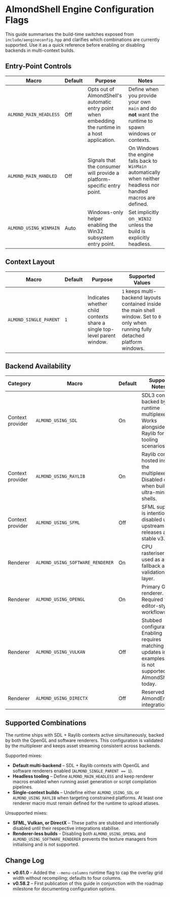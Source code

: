# AlmondShell Engine Configuration Flags

This guide summarises the build-time switches exposed from `include/aengineconfig.hpp` and clarifies which combinations are currently supported. Use it as a quick reference before enabling or disabling backends in multi-context builds.

## Entry-Point Controls

| Macro | Default | Purpose | Notes |
| --- | --- | --- | --- |
| `ALMOND_MAIN_HEADLESS` | Off | Opts out of AlmondShell's automatic entry point when embedding the runtime in a host application. | Define when you provide your own `main` and do **not** want the runtime to spawn windows or contexts. |
| `ALMOND_MAIN_HANDLED` | Off | Signals that the consumer will provide a platform-specific entry point. | On Windows the engine falls back to `WinMain` automatically when neither headless nor handled macros are defined. |
| `ALMOND_USING_WINMAIN` | Auto | Windows-only helper enabling the Win32 subsystem entry point. | Set implicitly on `_WIN32` unless the build is explicitly headless. |

## Context Layout

| Macro | Default | Purpose | Supported Values |
| --- | --- | --- | --- |
| `ALMOND_SINGLE_PARENT` | `1` | Indicates whether child contexts share a single top-level parent window. | `1` keeps multi-backend layouts contained inside the main shell window. Set to `0` only when running fully detached platform windows. |

## Backend Availability

| Category | Macro | Default | Support Notes |
| --- | --- | --- | --- |
| Context provider | `ALMOND_USING_SDL` | On | SDL3 context backed by the runtime multiplexer. Works alongside Raylib for tooling scenarios. |
| Context provider | `ALMOND_USING_RAYLIB` | On | Raylib context hosted inside the multiplexer. Disabled only when building ultra-minimal shells. |
| Context provider | `ALMOND_USING_SFML` | Off | SFML support is intentionally disabled until upstream releases a stable v3.0. |
| Renderer | `ALMOND_USING_SOFTWARE_RENDERER` | On | CPU rasteriser used as a fallback and validation layer. |
| Renderer | `ALMOND_USING_OPENGL` | On | Primary GPU renderer. Required for editor-style workflows. |
| Renderer | `ALMOND_USING_VULKAN` | Off | Stubbed configuration. Enabling requires matching updates in the examples and is not supported in AlmondShell today. |
| Renderer | `ALMOND_USING_DIRECTX` | Off | Reserved for AlmondEngine integration. |

## Supported Combinations

The runtime ships with SDL + Raylib contexts active simultaneously, backed by both the OpenGL and software renderers. This configuration is validated by the multiplexer and keeps asset streaming consistent across backends.

Supported mixes:

- **Default multi-backend** – SDL + Raylib contexts with OpenGL and software renderers enabled (`ALMOND_SINGLE_PARENT == 1`).
- **Headless tooling** – Define `ALMOND_MAIN_HEADLESS` and keep renderer macros enabled when running asset generation or script compilation pipelines.
- **Single-context builds** – Undefine either `ALMOND_USING_SDL` or `ALMOND_USING_RAYLIB` when targeting constrained platforms. At least one renderer macro must remain defined for the runtime to upload atlases.

Unsupported mixes:

- **SFML, Vulkan, or DirectX** – These paths are stubbed and intentionally disabled until their respective integrations stabilise.
- **Renderer-less builds** – Disabling both `ALMOND_USING_OPENGL` and `ALMOND_USING_SOFTWARE_RENDERER` prevents the texture managers from initialising and is not supported.

## Change Log

- **v0.61.0** – Added the `--menu-columns` runtime flag to cap the overlay grid width without recompiling; defaults to four columns.
- **v0.58.2** – First publication of this guide in conjunction with the roadmap milestone for documenting configuration options.
